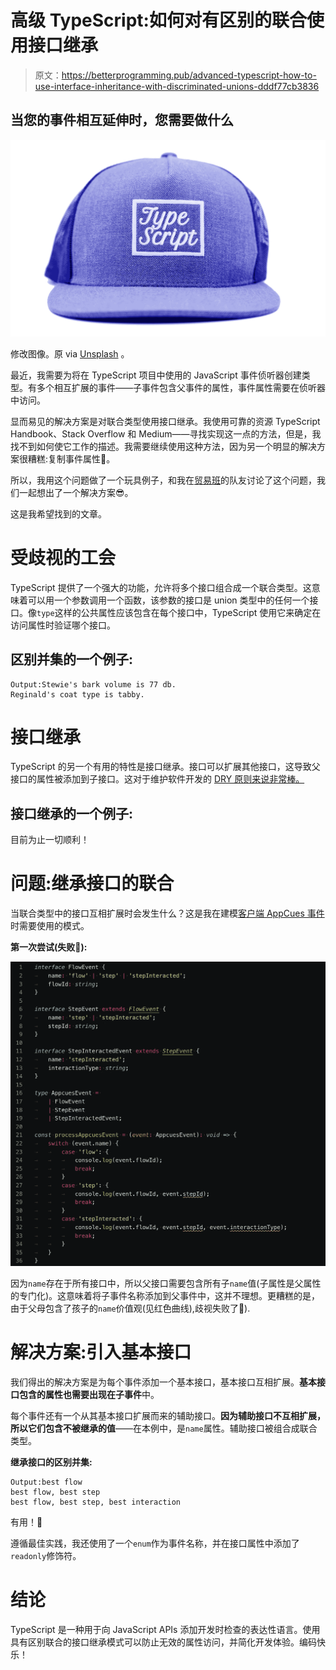 # 高级 TypeScript:如何对有区别的联合使用接口继承

> 原文：<https://betterprogramming.pub/advanced-typescript-how-to-use-interface-inheritance-with-discriminated-unions-dddf77cb3836>

## 当您的事件相互延伸时，您需要做什么

![](img/51c75c610336a637fb797f4a41186077.png)

修改图像。原 via [Unsplash](https://unsplash.com/photos/PH8GUKG-Do0) 。

最近，我需要为将在 TypeScript 项目中使用的 JavaScript 事件侦听器创建类型。有多个相互扩展的事件——子事件包含父事件的属性，事件属性需要在侦听器中访问。

显而易见的解决方案是对联合类型使用接口继承。我使用可靠的资源 TypeScript Handbook、Stack Overflow 和 Medium——寻找实现这一点的方法，但是，我找不到如何使它工作的描述。我需要继续使用这种方法，因为另一个明显的解决方案很糟糕:复制事件属性🤢。

所以，我用这个问题做了一个玩具例子，和我在[贸易班](https://tradeshift.com/jobs/)的队友讨论了这个问题，我们一起想出了一个解决方案😎。

这是我希望找到的文章。

# 受歧视的工会

TypeScript 提供了一个强大的功能，允许将多个接口组合成一个联合类型。这意味着可以用一个参数调用一个函数，该参数的接口是 union 类型中的任何一个接口。像`type`这样的公共属性应该包含在每个接口中，TypeScript 使用它来确定在访问属性时验证哪个接口。

## **区别并集的一个例子:**

```
Output:Stewie's bark volume is 77 db. 
Reginald's coat type is tabby.
```

# 接口继承

TypeScript 的另一个有用的特性是接口继承。接口可以扩展其他接口，这导致父接口的属性被添加到子接口。这对于维护软件开发的 [DRY 原则来说非常棒。](https://en.wikipedia.org/wiki/Don%27t_repeat_yourself)

## **接口继承的一个例子:**

目前为止一切顺利！

# 问题:继承接口的联合

当联合类型中的接口互相扩展时会发生什么？这是我在建模[客户端 AppCues 事件](https://docs.appcues.com/article/301-client-side-events-reference)时需要使用的模式。

**第一次尝试(失败🥺):**

![](img/ec89014689611c90a797e28b07acd599.png)

因为`name`存在于所有接口中，所以父接口需要包含所有子`name`值(子属性是父属性的专门化)。这意味着将子事件名称添加到父事件中，这并不理想。更糟糕的是，由于父母包含了孩子的`name`价值观(见红色曲线),歧视失败了😬).

# 解决方案:引入基本接口

我们得出的解决方案是为每个事件添加一个基本接口，基本接口互相扩展。**基本接口包含的属性也需要出现在子事件**中。

每个事件还有一个从其基本接口扩展而来的辅助接口。**因为辅助接口不互相扩展，所以它们包含不被继承的值**——在本例中，是`name`属性。辅助接口被组合成联合类型。

**继承接口的区别并集:**

```
Output:best flow 
best flow, best step 
best flow, best step, best interaction
```

有用！🙌

遵循最佳实践，我还使用了一个`enum`作为事件名称，并在接口属性中添加了`readonly`修饰符。

# 结论

TypeScript 是一种用于向 JavaScript APIs 添加开发时检查的表达性语言。使用具有区别联合的接口继承模式可以防止无效的属性访问，并简化开发体验。编码快乐！
